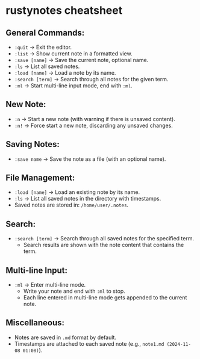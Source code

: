 # rustynotes cheatsheet

## General Commands:
- `:quit`       -> Exit the editor.
- `:list`       -> Show current note in a formatted view.
- `:save [name]` -> Save the current note, optional name.
- `:ls`         -> List all saved notes.
- `:load [name]` -> Load a note by its name.
- `:search [term]` -> Search through all notes for the given term.
- `:ml`         -> Start multi-line input mode, end with `:ml`.

## New Note:
- `:n`          -> Start a new note (with warning if there is unsaved content).
- `:n!`         -> Force start a new note, discarding any unsaved changes.

## Saving Notes:
- `:save name` -> Save the note as a file (with an optional name).

## File Management:
- `:load [name]` -> Load an existing note by its name.
- `:ls`          -> List all saved notes in the directory with timestamps.
- Saved notes are stored in: `/home/user/.notes`.

## Search:
- `:search [term]` -> Search through all saved notes for the specified term.
  - Search results are shown with the note content that contains the term.

## Multi-line Input:
- `:ml`          -> Enter multi-line mode.
  - Write your note and end with `:ml` to stop.
  - Each line entered in multi-line mode gets appended to the current note.

## Miscellaneous:
- Notes are saved in `.md` format by default.
- Timestamps are attached to each saved note (e.g., `note1.md (2024-11-08 01:08)`).

